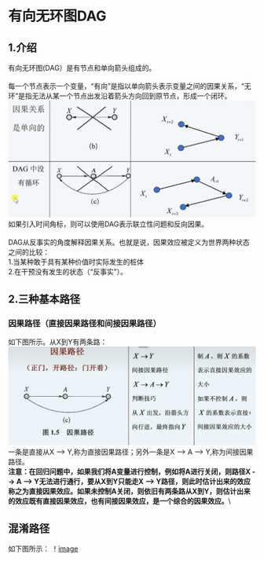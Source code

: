 # 有向无环图DAG
## 1.介绍
有向无环图(DAG）是有节点和单向箭头组成的。\
\
每一个节点表示一个变量，“有向”是指以单向箭头表示变量之间的因果关系，“无环”是指无法从某一个节点出发沿着箭头方向回到原节点，形成一个闭环。
![image](https://github.com/StrayerSQH/Learning/blob/main/%E7%AE%97%E6%B3%95/PHOTO/DAG_0.png)
如果引入时间角标，则可以使用DAG表示联立性问题和反向因果。\
\
DAG从反事实的角度解释因果关系。也就是说，因果效应被定义为世界两种状态之间的比较：\
1.当某种敢于具有某种价值时实际发生的桩体\
2.在干预没有发生的状态（“反事实”）。
## 2.三种基本路径
### 因果路径（直接因果路径和间接因果路径）
如下图所示。从X到Y有两条路：
![image](https://github.com/StrayerSQH/Learning/blob/main/%E7%AE%97%E6%B3%95/PHOTO/DAG_1.png)
一条是直接从X --> Y,称为直接因果路径；另外一条是X --> A --> Y,称为间接因果路径。\
**注意：在回归问题中，如果我们将A变量进行控制，例如将A进行关闭，则路径X --> A --> Y无法进行通行，要从X到Y只能走X --> Y路径，则此时估计出来的效应称之为直接因果效应。如果未控制A关闭，则依旧有两条路从X到Y，则估计出来的效应既有直接因果效应，也有间接因果效应，是一个综合的因果效应。**\
## 混淆路径
如下图所示：
！[image]()
